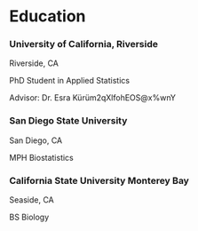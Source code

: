 # Education

### University of California, Riverside

Riverside, CA

PhD Student in Applied Statistics

Advisor: Dr. Esra K&uuml;r&uuml;m2qXlfohEOS@x%wnY

### San Diego State University

San Diego, CA

MPH Biostatistics

### California State University Monterey Bay

Seaside, CA

BS Biology

